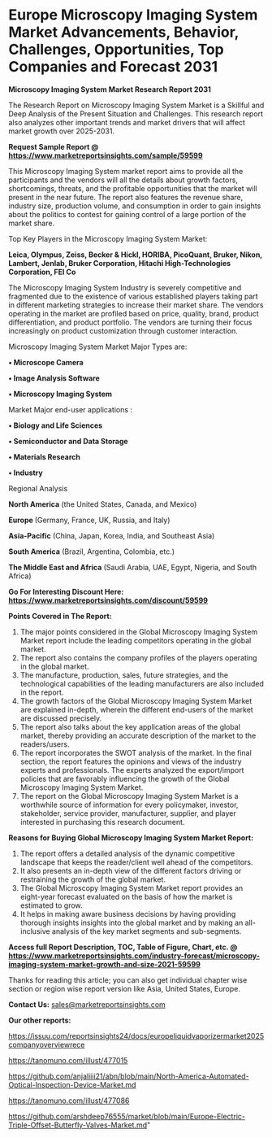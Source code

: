 # Europe Microscopy Imaging System Market Advancements, Behavior, Challenges, Opportunities, Top Companies and Forecast 2031

<strong>Microscopy Imaging System Market Research Report 2031</strong>

The Research Report on Microscopy Imaging System Market is a Skillful and Deep Analysis of the Present Situation and Challenges. This research report also analyzes other important trends and market drivers that will affect market growth over 2025-2031.

<strong>Request Sample Report @ <a href=https://www.marketreportsinsights.com/sample/59599>https://www.marketreportsinsights.com/sample/59599</a></strong>

This Microscopy Imaging System market report aims to provide all the participants and the vendors will all the details about growth factors, shortcomings, threats, and the profitable opportunities that the market will present in the near future. The report also features the revenue share, industry size, production volume, and consumption in order to gain insights about the politics to contest for gaining control of a large portion of the market share.

Top Key Players in the Microscopy Imaging System Market:

<strong>Leica, Olympus, Zeiss, Becker & Hickl, HORIBA, PicoQuant, Bruker, Nikon, Lambert, Jenlab, Bruker Corporation, Hitachi High-Technologies Corporation, FEI Co</strong>

The Microscopy Imaging System Industry is severely competitive and fragmented due to the existence of various established players taking part in different marketing strategies to increase their market share. The vendors operating in the market are profiled based on price, quality, brand, product differentiation, and product portfolio. The vendors are turning their focus increasingly on product customization through customer interaction.

Microscopy Imaging System Market Major Types are:

<strong>• Microscope Camera

• Image Analysis Software

• Microscopy Imaging System</strong>

Market Major end-user applications :

<strong>• Biology and Life Sciences

• Semiconductor and Data Storage

• Materials Research

• Industry</strong>

Regional Analysis

</u><strong><b>North America</b></strong> (the United States, Canada, and Mexico)

<strong><b>Europe </b></strong>(Germany, France, UK, Russia, and Italy)

<strong><b>Asia-Pacific</b></strong> (China, Japan, Korea, India, and Southeast Asia)

<strong><b>South America</b></strong> (Brazil, Argentina, Colombia, etc.)

<strong><b>The Middle East and Africa</b></strong> (Saudi Arabia, UAE, Egypt, Nigeria, and South Africa)

<strong>Go For Interesting Discount Here: <a href=https://www.marketreportsinsights.com/discount/59599>https://www.marketreportsinsights.com/discount/59599</a></strong>

<strong>Points Covered in The Report:</strong>
<ol>
  <li>The major points considered in the Global Microscopy Imaging System Market report include the leading competitors operating in the global market.</li>
  <li>The report also contains the company profiles of the players operating in the global market.</li>
  <li>The manufacture, production, sales, future strategies, and the technological capabilities of the leading manufacturers are also included in the report.</li>
  <li>The growth factors of the Global Microscopy Imaging System Market are explained in-depth, wherein the different end-users of the market are discussed precisely.</li>
  <li>The report also talks about the key application areas of the global market, thereby providing an accurate description of the market to the readers/users.</li>
  <li>The report incorporates the SWOT analysis of the market. In the final section, the report features the opinions and views of the industry experts and professionals. The experts analyzed the export/import policies that are favorably influencing the growth of the Global Microscopy Imaging System Market.</li>
  <li>The report on the Global Microscopy Imaging System Market is a worthwhile source of information for every policymaker, investor, stakeholder, service provider, manufacturer, supplier, and player interested in purchasing this research document.</li>
</ol>
<strong>Reasons for Buying Global Microscopy Imaging System Market Report:</strong>

<ol>
  <li>The report offers a detailed analysis of the dynamic competitive landscape that keeps the reader/client well ahead of the competitors.</li>
  <li>It also presents an in-depth view of the different factors driving or restraining the growth of the global market.</li>
  <li>The Global Microscopy Imaging System Market report provides an eight-year forecast evaluated on the basis of how the market is estimated to grow.</li>
  <li>It helps in making aware business decisions by having providing thorough insights insights into the global market and by making an all-inclusive analysis of the key market segments and sub-segments.</li>
</ol>
<strong>Access full Report Description, TOC, Table of Figure, Chart, etc. @ <a href=https://www.marketreportsinsights.com/industry-forecast/microscopy-imaging-system-market-growth-and-size-2021-59599>https://www.marketreportsinsights.com/industry-forecast/microscopy-imaging-system-market-growth-and-size-2021-59599</a></strong>


Thanks for reading this article; you can also get individual chapter wise section or region wise report version like Asia, United States, Europe.

<strong>Contact Us:</strong>
sales@marketreportsinsights.com

<strong>Our other reports:</strong>

<a href=https://issuu.com/reportsinsights24/docs/europeliquidvaporizermarket2025companyoverviewrece>https://issuu.com/reportsinsights24/docs/europeliquidvaporizermarket2025companyoverviewrece</a>

<a href=https://tanomuno.com/illust/477015>https://tanomuno.com/illust/477015</a>

<a href=https://github.com/anjaliiii21/abn/blob/main/North-America-Automated-Optical-Inspection-Device-Market.md>https://github.com/anjaliiii21/abn/blob/main/North-America-Automated-Optical-Inspection-Device-Market.md</a>

<a href=https://tanomuno.com/illust/477086>https://tanomuno.com/illust/477086</a>

<a href=https://github.com/arshdeep76555/market/blob/main/Europe-Electric-Triple-Offset-Butterfly-Valves-Market.md>https://github.com/arshdeep76555/market/blob/main/Europe-Electric-Triple-Offset-Butterfly-Valves-Market.md</a>"
